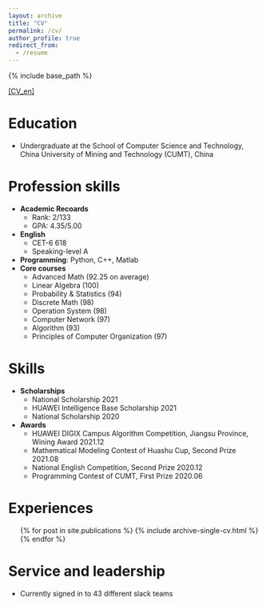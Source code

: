 ```yaml
---
layout: archive
title: "CV"
permalink: /cv/
author_profile: true
redirect_from:
  - /resume
---
```


{% include base_path %}

[[CV_en]]("paper1/pdf")

Education
======
* Undergraduate at the School of Computer Science and Technology, China University of Mining and Technology (CUMT), China

Profession skills
======
* **Academic Recoards**
  * Rank: 2/133
  * GPA: 4.35/5.00
* **English**
  * CET-6  618
  * Speaking-level  A
* **Programming**: Python, C++, Matlab
* **Core courses**
  * Advanced Math (92.25 on average)
  * Linear Algebra (100)
  * Probability & Statistics (94)
  * Discrete Math (98)
  * Operation System (98)
  * Computer Network (97)
  * Algorithm (93)
  * Principles of Computer Organization (97)

Skills
======
* **Scholarships**
  - National Scholarship																											2021
  - HUAWEI Intelligence Base Scholarship 													                        2021
  - National Scholarship                                                                                                            2020
* **Awards**
  * HUAWEI DIGIX Campus Algorithm Competition, Jiangsu Province, Wining Award	2021.12    	
  * Mathematical Modeling Contest of Huashu Cup, Second Prize                                    2021.08
  * National English Competition, Second Prize                                                                     2020.12
  * Programming Contest of CUMT, First Prize                                                                       2020.06

Experiences
======
  <ul>{% for post in site.publications %}
    {% include archive-single-cv.html %}
  {% endfor %}</ul>

Service and leadership
======
* Currently signed in to 43 different slack teams
